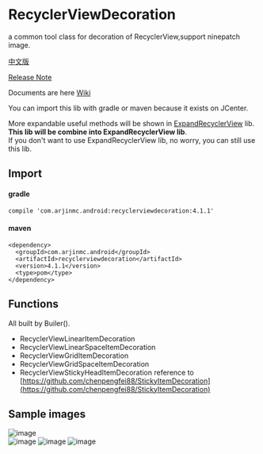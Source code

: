 # RecyclerViewDecoration
a common tool class for decoration of RecyclerView,support ninepatch image.

[中文版](README_CN.md)

[Release Note](NEWS.md)  

Documents are here [Wiki](https://github.com/arjinmc/RecyclerViewDecoration/wiki)  

You can import this lib with gradle or maven because it exists on JCenter.

More expandable useful methods will be shown in [ExpandRecyclerView](https://github.com/arjinmc/ExpandRecyclerView) lib. <strong>This lib will be combine into ExpandRecyclerView lib</strong>.   
If you don't want to use ExpandRecyclerView lib, no worry, you can still use this lib.

## Import

#### gradle
```code
compile 'com.arjinmc.android:recyclerviewdecoration:4.1.1'
```
#### maven
```code
<dependency>
  <groupId>com.arjinmc.android</groupId>
  <artifactId>recyclerviewdecoration</artifactId>
  <version>4.1.1</version>
  <type>pom</type>
</dependency>
```

## Functions

All built by Builer().  

* RecyclerViewLinearItemDecoration
* RecyclerViewLinearSpaceItemDecoration
* RecyclerViewGridItemDecoration
* RecyclerViewGridSpaceItemDecoration
* RecyclerViewStickyHeadItemDecoration reference to [https://github.com/chenpengfei88/StickyItemDecoration](https://github.com/chenpengfei88/StickyItemDecoration)

## Sample images

![image](https://github.com/arjinmc/RecyclerViewDecoration/blob/master/images/device-2015-12-02-111504.png)  
![image](https://github.com/arjinmc/RecyclerViewDecoration/blob/master/images/device-2015-11-30-155050.png)
![image](https://github.com/arjinmc/RecyclerViewDecoration/blob/master/images/device-2015-11-30-154937.png)
![image](https://github.com/arjinmc/RecyclerViewDecoration/blob/master/images/device-2015-11-30-155157.png)

